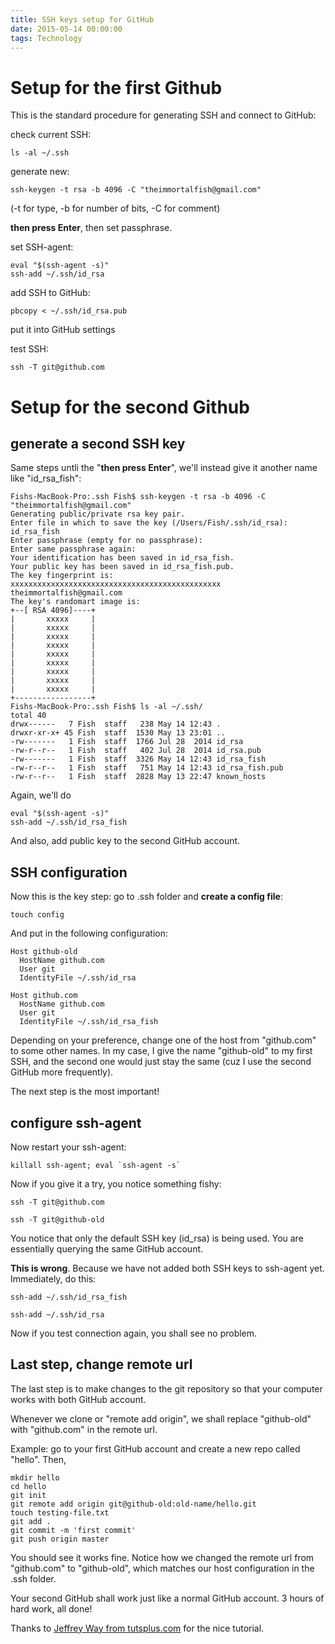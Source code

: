 ```yaml
---
title: SSH keys setup for GitHub
date: 2015-05-14 00:00:00
tags: Technology
---
```


# Setup for the first Github

This is the standard procedure for generating SSH and connect to GitHub:

check current SSH:

    ls -al ~/.ssh

generate new:

    ssh-keygen -t rsa -b 4096 -C "theimmortalfish@gmail.com"

(-t for type, -b for number of bits, -C for comment)

__then press Enter__, then set passphrase.

set SSH-agent:

    eval "$(ssh-agent -s)"
    ssh-add ~/.ssh/id_rsa

add SSH to GitHub:

    pbcopy < ~/.ssh/id_rsa.pub

put it into GitHub settings

test SSH:

    ssh -T git@github.com

# Setup for the second Github

## generate a second SSH key

Same steps untli the "__then press Enter__", we'll instead give it another name like "id\_rsa\_fish":

    Fishs-MacBook-Pro:.ssh Fish$ ssh-keygen -t rsa -b 4096 -C "theimmortalfish@gmail.com"
    Generating public/private rsa key pair.
    Enter file in which to save the key (/Users/Fish/.ssh/id_rsa): id_rsa_fish
    Enter passphrase (empty for no passphrase): 
    Enter same passphrase again: 
    Your identification has been saved in id_rsa_fish.
    Your public key has been saved in id_rsa_fish.pub.
    The key fingerprint is:
    xxxxxxxxxxxxxxxxxxxxxxxxxxxxxxxxxxxxxxxxxxxxxxx theimmortalfish@gmail.com
    The key's randomart image is:
    +--[ RSA 4096]----+
    |       xxxxx     |
    |       xxxxx     |
    |       xxxxx     |
    |       xxxxx     |
    |       xxxxx     |
    |       xxxxx     |
    |       xxxxx     |
    |       xxxxx     |
    |       xxxxx     |
    +-----------------+
    Fishs-MacBook-Pro:.ssh Fish$ ls -al ~/.ssh/
    total 40
    drwx------   7 Fish  staff   238 May 14 12:43 .
    drwxr-xr-x+ 45 Fish  staff  1530 May 13 23:01 ..
    -rw-------   1 Fish  staff  1766 Jul 28  2014 id_rsa
    -rw-r--r--   1 Fish  staff   402 Jul 28  2014 id_rsa.pub
    -rw-------   1 Fish  staff  3326 May 14 12:43 id_rsa_fish
    -rw-r--r--   1 Fish  staff   751 May 14 12:43 id_rsa_fish.pub
    -rw-r--r--   1 Fish  staff  2828 May 13 22:47 known_hosts

Again, we'll do

    eval "$(ssh-agent -s)"
    ssh-add ~/.ssh/id_rsa_fish

And also, add public key to the second GitHub account. 

## SSH configuration

Now this is the key step: go to .ssh folder and __create a config file__: 

    touch config

And put in the following configuration:

    Host github-old
      HostName github.com
      User git
      IdentityFile ~/.ssh/id_rsa

    Host github.com
      HostName github.com
      User git
      IdentityFile ~/.ssh/id_rsa_fish

Depending on your preference, change one of the host from "github.com" to some other names. In my case, I give the name "github-old" to my first SSH, and the second one would just stay the same (cuz I use the second GitHub more frequently). 

The next step is the most important!

## configure ssh-agent

Now restart your ssh-agent:

    killall ssh-agent; eval `ssh-agent -s`

Now if you give it a try, you notice something fishy:

    ssh -T git@github.com

    ssh -T git@github-old

You notice that only the default SSH key (id\_rsa) is being used. You are essentially querying the same GitHub account. 

__This is wrong__. Because we have not added both SSH keys to ssh-agent yet. Immediately, do this: 

    ssh-add ~/.ssh/id_rsa_fish

    ssh-add ~/.ssh/id_rsa

Now if you test connection again, you shall see no problem. 

## Last step, change remote url

The last step is to make changes to the git repository so that your computer works with both GitHub account. 

Whenever we clone or "remote add origin", we shall replace "github-old" with "github.com" in the remote url. 

Example: go to your first GitHub account and create a new repo called "hello". Then,

    mkdir hello
    cd hello
    git init
    git remote add origin git@github-old:old-name/hello.git
    touch testing-file.txt
    git add .
    git commit -m 'first commit'
    git push origin master

You should see it works fine. Notice how we changed the remote url from "github.com" to "github-old", which matches our host configuration in the .ssh folder. 

Your second GitHub shall work just like a normal GitHub account. 3 hours of hard work, all done! 

Thanks to [Jeffrey Way from tutsplus.com](http://code.tutsplus.com/tutorials/how-to-work-with-github-and-multiple-accounts--net-22574) for the nice tutorial. 